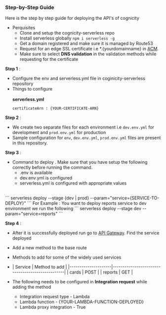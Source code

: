 ### Step-by-Step Guide

Here is the step by step guide for deploying the API's of cognicity

- Perquisites
  - Clone and setup the cognicity-serverless repo
  - Install serverless globally
    `npm i serverless -g`
  - Get a domain registered and make sure it is managed by Route53 
  - Request for an edge SSL certificate i.e *.{yourdomainname} in [ACM](https://us-east-1.console.aws.amazon.com/acm/home?region=us-east-1#/certificates/list).
  - Make sure to select **DNS validation** in the validation methods while requesting for the certificate

**Step 1** :
- Configure the env and serverless.yml file in coginicity-serverless repository
- Things to configure <br/><br/>
**serverless.yml**
    ```
    certificateArn : {YOUR-CERTIFICATE-ARN}
    ```
**Step 2** :
- We create two separate files for each environment i.e `dev.env.yml` for development and `prod.env.yml` for production
- Sample configuration for `env`, `dev.env.yml`, `prod.env.yml` files are present in this repository.

**Step 3** :
- Command to deploy . Make sure that you have setup the following correctly before running the command.
    - .env is available
    - dev.env.yml is configured
    - serverless.yml is configured with appropriate values
<br/>
```
serverless deploy --stage {dev | prod} --param="service={SERVICE-TO-DEPLOY}"
```
For Example : You want to deploy reports service to dev environment we run the following
```
serverless deploy --stage dev --param="service=reports"
```

**Step 4** :
- After it is successfully deployed run go to [API Gateway](https://ap-southeast-1.console.aws.amazon.com/apigateway/main/apis?region=ap-southeast-1). Find the service deployed
- Add a new method to the base route
- Methods to add for some of the widely used services
- | Service           | Method to add                                            |
|---------------------|--------------------------------------------------|
| cards   | POST           |
| reports              | GET                                 |

- The following needs to be configured in **Integration request** while adding the method 
    - Integration request type - Lambda
    - Lambda function - {YOUR-LAMBDA-FUNCTION-DEPLOYED}
    - Lambda proxy integration - True
